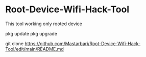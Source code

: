 # Root-Device-Wifi-Hack-Tool
This tool working only rooted device


pkg update
pkg upgrade

git clone https://github.com/Mastarbari/Root-Device-Wifi-Hack-Tool/edit/main/README.md
